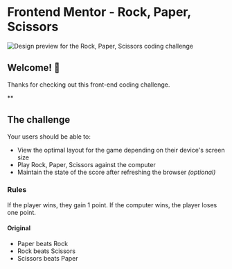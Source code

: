 # Frontend Mentor - Rock, Paper, Scissors

![Design preview for the Rock, Paper, Scissors coding challenge](./design/desktop-preview.jpg)

## Welcome! 👋

Thanks for checking out this front-end coding challenge.

**

## The challenge

Your users should be able to:

- View the optimal layout for the game depending on their device's screen size
- Play Rock, Paper, Scissors against the computer
- Maintain the state of the score after refreshing the browser _(optional)_


### Rules

If the player wins, they gain 1 point. If the computer wins, the player loses one point.

#### Original

- Paper beats Rock
- Rock beats Scissors
- Scissors beats Paper
